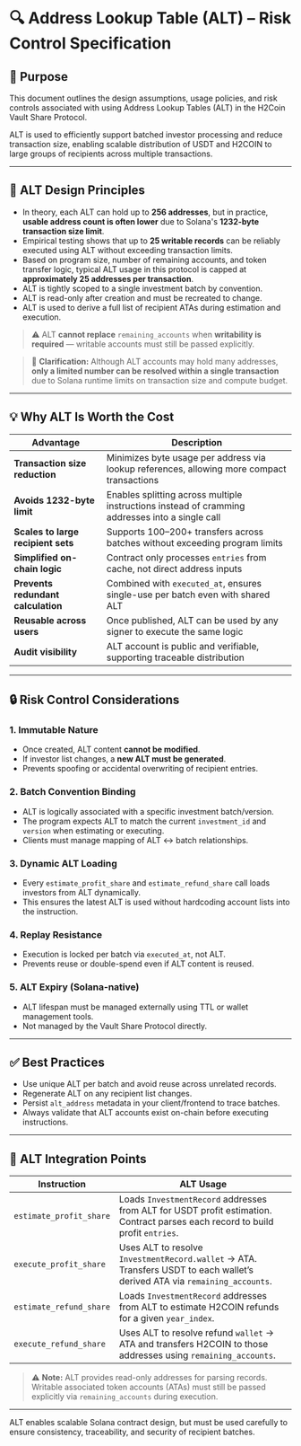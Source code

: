 # 🔍 Address Lookup Table (ALT) – Risk Control Specification

## 📘 Purpose

This document outlines the design assumptions, usage policies, and risk controls associated with using Address Lookup Tables (ALT) in the H2Coin Vault Share Protocol.

ALT is used to efficiently support batched investor processing and reduce transaction size, enabling scalable distribution of USDT and H2COIN to large groups of recipients across multiple transactions.

---

## 🧠 ALT Design Principles

* In theory, each ALT can hold up to **256 addresses**, but in practice, **usable address count is often lower** due to Solana's **1232-byte transaction size limit**.
* Empirical testing shows that up to **25 writable records** can be reliably executed using ALT without exceeding transaction limits.
* Based on program size, number of remaining accounts, and token transfer logic, typical ALT usage in this protocol is capped at **approximately 25 addresses per transaction**.
* ALT is tightly scoped to a single investment batch by convention.
* ALT is read-only after creation and must be recreated to change.
* ALT is used to derive a full list of recipient ATAs during estimation and execution.

> ⚠️ ALT **cannot replace** `remaining_accounts` when **writability is required** — writable accounts must still be passed explicitly.

> 🔎 **Clarification:** Although ALT accounts may hold many addresses, **only a limited number can be resolved within a single transaction** due to Solana runtime limits on transaction size and compute budget.

---

## 💡 Why ALT Is Worth the Cost

| Advantage                          | Description                                                                                     |
| ---------------------------------- | ----------------------------------------------------------------------------------------------- |
| **Transaction size reduction**     | Minimizes byte usage per address via lookup references, allowing more compact transactions      |
| **Avoids 1232-byte limit**         | Enables splitting across multiple instructions instead of cramming addresses into a single call |
| **Scales to large recipient sets** | Supports 100–200+ transfers across batches without exceeding program limits                     |
| **Simplified on-chain logic**      | Contract only processes `entries` from cache, not direct address inputs                         |
| **Prevents redundant calculation** | Combined with `executed_at`, ensures single-use per batch even with shared ALT                  |
| **Reusable across users**          | Once published, ALT can be used by any signer to execute the same logic                         |
| **Audit visibility**               | ALT account is public and verifiable, supporting traceable distribution                         |

---

## 🔒 Risk Control Considerations

### 1. Immutable Nature

* Once created, ALT content **cannot be modified**.
* If investor list changes, a **new ALT must be generated**.
* Prevents spoofing or accidental overwriting of recipient entries.

### 2. Batch Convention Binding

* ALT is logically associated with a specific investment batch/version.
* The program expects ALT to match the current `investment_id` and `version` when estimating or executing.
* Clients must manage mapping of ALT ↔ batch relationships.

### 3. Dynamic ALT Loading

* Every `estimate_profit_share` and `estimate_refund_share` call loads investors from ALT dynamically.
* This ensures the latest ALT is used without hardcoding account lists into the instruction.

### 4. Replay Resistance

* Execution is locked per batch via `executed_at`, not ALT.
* Prevents reuse or double-spend even if ALT content is reused.

### 5. ALT Expiry (Solana-native)

* ALT lifespan must be managed externally using TTL or wallet management tools.
* Not managed by the Vault Share Protocol directly.

---

## ✅ Best Practices

* Use unique ALT per batch and avoid reuse across unrelated records.
* Regenerate ALT on any recipient list changes.
* Persist `alt_address` metadata in your client/frontend to trace batches.
* Always validate that ALT accounts exist on-chain before executing instructions.

---

## 🧾 ALT Integration Points

| Instruction             | ALT Usage                                                                                                                      |
| ----------------------- | ------------------------------------------------------------------------------------------------------------------------------ |
| `estimate_profit_share` | Loads `InvestmentRecord` addresses from ALT for USDT profit estimation. Contract parses each record to build profit `entries`. |
| `execute_profit_share`  | Uses ALT to resolve `InvestmentRecord.wallet` → ATA. Transfers USDT to each wallet’s derived ATA via `remaining_accounts`.     |
| `estimate_refund_share` | Loads `InvestmentRecord` addresses from ALT to estimate H2COIN refunds for a given `year_index`.                               |
| `execute_refund_share`  | Uses ALT to resolve refund `wallet` → ATA and transfers H2COIN to those addresses using `remaining_accounts`.                  |

> ⚠️ **Note:** ALT provides read-only addresses for parsing records. Writable associated token accounts (ATAs) must still be passed explicitly via `remaining_accounts` during execution.

---

ALT enables scalable Solana contract design, but must be used carefully to ensure consistency, traceability, and security of recipient batches.
